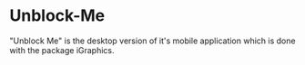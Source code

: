 # Unblock-Me

"Unblock Me" is the desktop version of it's mobile application which is done with the package iGraphics.
